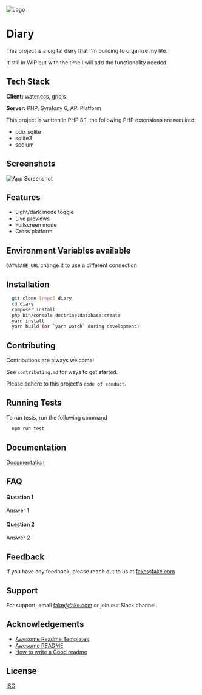 
![Logo](https://dev-to-uploads.s3.amazonaws.com/uploads/articles/th5xamgrr6se0x5ro4g6.png)


# Diary

This project is a digital diary that I'm building to organize my life.

It still in WIP but with the time I will add the functionality needed.

## Tech Stack

**Client:** water.css, gridjs

**Server:** PHP, Symfony 6, API Platform

This project is written in PHP 8.1, the following PHP extensions are required:

- pdo_sqlite
- sqlite3
- sodium

## Screenshots

![App Screenshot](https://via.placeholder.com/468x300?text=App+Screenshot+Here)


## Features

- Light/dark mode toggle
- Live previews
- Fullscreen mode
- Cross platform


## Environment Variables available

`DATABASE_URL` change it to use a different connection


## Installation


```bash
  git clone [repo] diary
  cd diary
  composer install
  php bin/console doctrine:database:create
  yarn install
  yarn build (or `yarn watch` during development)
```
    
## Contributing

Contributions are always welcome!

See `contributing.md` for ways to get started.

Please adhere to this project's `code of conduct`.


## Running Tests

To run tests, run the following command

```bash
  npm run test
```


## Documentation

[Documentation](https://linktodocumentation)


## FAQ

#### Question 1

Answer 1

#### Question 2

Answer 2


## Feedback

If you have any feedback, please reach out to us at fake@fake.com


## Support

For support, email fake@fake.com or join our Slack channel.


## Acknowledgements

 - [Awesome Readme Templates](https://awesomeopensource.com/project/elangosundar/awesome-README-templates)
 - [Awesome README](https://github.com/matiassingers/awesome-readme)
 - [How to write a Good readme](https://bulldogjob.com/news/449-how-to-write-a-good-readme-for-your-github-project)


## License

[ISC](https://choosealicense.com/licenses/isc/)


